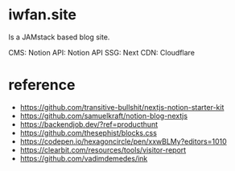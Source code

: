 # iwfan.site

Is a JAMstack based blog site.

CMS: Notion
API: Notion API
SSG: Next
CDN: Cloudflare

# reference

- https://github.com/transitive-bullshit/nextjs-notion-starter-kit
- https://github.com/samuelkraft/notion-blog-nextjs
- https://backendjob.dev/?ref=producthunt
- https://github.com/thesephist/blocks.css
- https://codepen.io/hexagoncircle/pen/xxwBLMy?editors=1010
- https://clearbit.com/resources/tools/visitor-report
- https://github.com/vadimdemedes/ink
